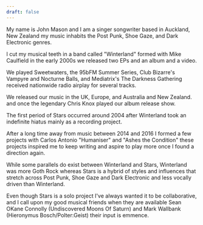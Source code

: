 ```yaml
---
draft: false
---
```

My name is John Mason and I am a singer songwriter based in Auckland, New Zealand my music inhabits the Post Punk, Shoe Gaze, and Dark Electronic genres.

I cut my musical teeth in a band called "Winterland" formed with Mike Caulfield in the early 2000s we released two EPs and an album and a video. 

We played Sweetwaters, the 95bFM Summer Series, Club Bizarre's Vampyre and Nocturne Balls, and Mediatrix's The Darkness Gathering received nationwide radio airplay for several tracks.

We released our music in the UK, Europe, and Australia and New Zealand. and once the legendary Chris Knox played our album release show.
 
The first period of Stars occurred around 2004 after Winterland took an indefinite hiatus mainly as a recording project.

After a long time away from music between 2014 and 2016 I formed a few projects with Carlos Antonio "Humaniser" and "Ashes the Condition" these projects inspired me to keep writing and aspire to play more once I found a direction again.

While some parallels do exist between Winterland and Stars, Winterland was more Goth Rock whereas Stars is a hybrid of styles and influences that stretch across Post Punk, Shoe Gaze and Dark Electronic and less vocally driven than Winterland.

Even though Stars is a solo project I've always wanted it to be collaborative, and I call upon my good musical friends when they are available Sean OKane Connolly (Undiscovered Moons Of Saturn) and Mark Wallbank (Hieronymus Bosch/Polter:Geist) their input is emmence.

 
 